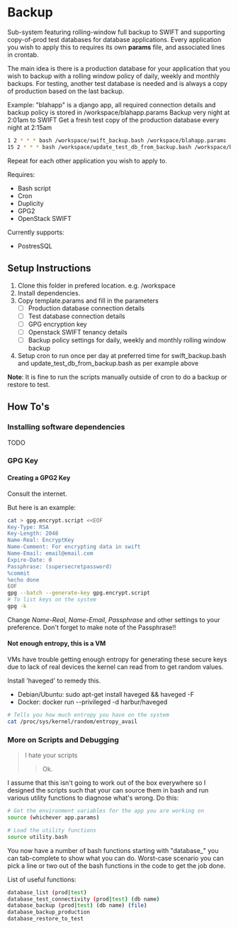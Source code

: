 # Backup #

Sub-system featuring rolling-window full backup to SWIFT and supporting copy-of-prod test databases for database applications. Every application you wish to apply this to requires its own **params** file, and associated lines in crontab.

The main idea is there is a production database for your application that you wish to backup with a rolling window policy of daily, weekly and monthly backups. For testing, another test database is needed and is always a copy of production based on the last backup.

Example: 
"blahapp" is a django app, all required connection details and backup policy is stored in /workspace/blahapp.params
Backup very night at 2:01am to SWIFT
Get a fresh test copy of the production database every night at 2:15am
```bash
1 2 * * * bash /workspace/swift_backup.bash /workspace/blahapp.params
15 2 * * * bash /workspace/update_test_db_from_backup.bash /workspace/blahapp.params
```
Repeat for each other application you wish to apply to.

Requires:
 * Bash script
 * Cron
 * Duplicity
 * GPG2
 * OpenStack SWIFT

Currently supports:
 * PostresSQL
 

## Setup Instructions ##
1. Clone this folder in prefered location. e.g. /workspace
2. Install dependencies. 
3. Copy template.params and fill in the parameters
   - [ ] Production database connection details
   - [ ] Test database connection details
   - [ ] GPG encryption key
   - [ ] Openstack SWIFT tenancy details
   - [ ] Backup policy settings for daily, weekly and monthly rolling window backup
4. Setup cron to run once per day at preferred time for swift_backup.bash and update_test_db_from_backup.bash as per example above

**Note**: It is fine to run the scripts manually outside of cron to do a backup or restore to test.

## How To's ##

### Installing software dependencies ###

TODO

### GPG Key ###
#### Creating a GPG2 Key ####
Consult the internet.

But here is an example:
```bash
cat > gpg.encrypt.script <<EOF
Key-Type: RSA
Key-Length: 2048
Name-Real: EncryptKey
Name-Comment: For encrypting data in swift
Name-Email: email@email.com
Expire-Date: 0
Passphrase: (supersecretpassword)
%commit
%echo done
EOF
gpg --batch --generate-key gpg.encrypt.script
# To list keys on the system
gpg -k
```
Change _Name-Real_, _Name-Email_, _Passphrase_ and other settings to your preference. Don't forget to make note of the Passphrase!!

#### Not enough entropy, this is a VM ####
VMs have trouble getting enough entropy for generating these secure keys due to lack of real devices the kernel can read from to get random values.

Install 'haveged' to remedy this.
 * Debian/Ubuntu: sudo apt-get install haveged && haveged -F
 * Docker: docker run --privileged -d harbur/haveged
    
```bash
# Tells you how much entropy you have on the system
cat /proc/sys/kernel/random/entropy_avail
```

### More on Scripts and Debugging ###

> I hate your scripts
>> Ok.

I assume that this isn't going to work out of the box everywhere so I designed the scripts such that your can source them in bash and run various utility functions to diagnose what's wrong. Do this:
```bash
# Get the environment variables for the app you are working on
source (whichever app.params)

# Load the utility functions
source utility.bash
```
You now have a number of bash functions starting with "database\_" you can tab-complete to show what you can do. Worst-case scenario you can pick a line or two out of the bash functions in the code to get the job done.

List of useful functions:
```bash
database_list (prod|test)
database_test_connectivity (prod|test) (db name)
database_backup (prod|test) (db name) (file)
database_backup_production
database_restore_to_test
```




